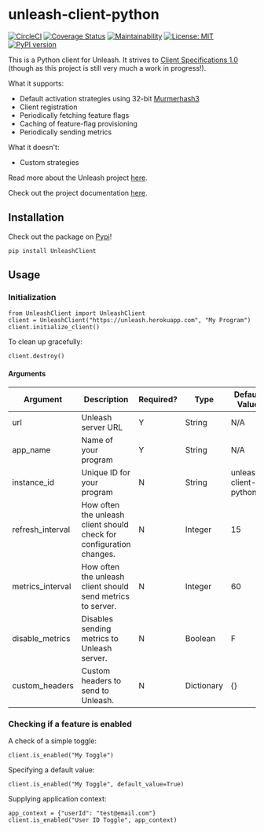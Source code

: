 # unleash-client-python

[![CircleCI](https://circleci.com/gh/ivanklee86/unleash-client-python.svg?style=svg)](https://circleci.com/gh/ivanklee86/unleash-client-python) [![Coverage Status](https://coveralls.io/repos/github/ivanklee86/unleash-client-python/badge.svg?branch=il%2FI-8_releaseprep)](https://coveralls.io/github/ivanklee86/unleash-client-python?branch=il%2FI-8_releaseprep) [![Maintainability](https://api.codeclimate.com/v1/badges/68f61648a29051aa6c36/maintainability)](https://codeclimate.com/github/ivanklee86/unleash-client-python/maintainability) [![License: MIT](https://img.shields.io/badge/License-MIT-yellow.svg)](https://opensource.org/licenses/MIT) [![PyPI version](https://badge.fury.io/py/UnleashClient.svg)](https://badge.fury.io/py/UnleashClient)


This is a Python client for Unleash.  It strives to [Client Specifications 1.0](https://github.com/Unleash/unleash/blob/master/docs/client-specification.md) (though as this project is still very much a work in progress!).

What it supports:
* Default activation strategies using 32-bit [Murmerhash3](https://en.wikipedia.org/wiki/MurmurHash)
* Client registration
* Periodically fetching feature flags
* Caching of feature-flag provisioning
* Periodically sending metrics

What it doesn't:
* Custom strategies

Read more about the Unleash project [here](https://github.com/unleash/unleash).

Check out the project documentation [here](https://ivanklee86.github.io/unleash-client-python/).

## Installation

Check out the package on [Pypi](https://pypi.org/project/UnleashClient/)!

```
pip install UnleashClient
```

## Usage

### Initialization

```
from UnleashClient import UnleashClient
client = UnleashClient("https://unleash.herokuapp.com", "My Program")
client.initialize_client()
```

To clean up gracefully:
```
client.destroy()
```

#### Arguments
Argument | Description | Required? |  Type |  Default Value|
---------|-------------|-----------|-------|---------------|
url      | Unleash server URL | Y | String | N/A |
app_name | Name of your program | Y | String | N/A |
instance_id | Unique ID for your program | N | String | unleash-client-python | 
refresh_interval | How often the unleash client should check for configuration changes. | N | Integer |  15 |
metrics_interval | How often the unleash client should send metrics to server. | N | Integer | 60 |
disable_metrics | Disables sending metrics to Unleash server. | N | Boolean | F |
custom_headers | Custom headers to send to Unleash. | N | Dictionary | {}

### Checking if a feature is enabled

A check of a simple toggle:
```
client.is_enabled("My Toggle")
```

Specifying a default value:
```
client.is_enabled("My Toggle", default_value=True)
```

Supplying application context:
```
app_context = {"userId": "test@email.com"}
client.is_enabled("User ID Toggle", app_context)
```
